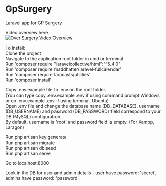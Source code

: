 # GpSurgery
Laravel app for GP Surgery  
  
Video overview here  
[![Over Surgery Video Overview](https://img.youtube.com/vi/72gt5mdvbQY/0.jpg)](https://youtu.be/72gt5mdvbQY)  
  
To Install:  
Clone the project  
Navigate to the application root folder in cmd or terminal  
Run 'composer require "laravelcollective/html":"^5.4.0"'  
Run 'composer require maddhatter/laravel-fullcalendar'  
Run 'composer require laracasts/utilities'  
Run 'composer install'  

Copy .env.example file to .env on the root folder.   
(You can type copy .env.example .env if using command prompt Windows or cp .env.example .env if using terminal, Ubuntu)  
Open .env file and change the database name (DB_DATABASE), username (DB_USERNAME) and password (DB_PASSWORD) field correspond to your DB (MySQL) configuration.   
By default, username is 'root' and password field is empty. (For Xampp, Laragon)   
  
Run php artisan key:generate  
Run php artisan migrate  
Run php artisan db:seed  
Run php artisan serve  
  
Go to localhost:8000  
  
Look in the DB for user and admin details - user have password: 'secret', admins have password: 'password'.  
  
  
